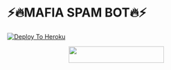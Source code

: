 # ⚡🔥MAFIA SPAM BOT🔥⚡

[![Deploy To Heroku](https://www.herokucdn.com/deploy/button.svg)](https://heroku.com/deploy) 



<p align="center"><a href="https://dashboard.heroku.com/new?template=https://github.com/Yasuauau/fearlessYash"> <img src="https://img.shields.io/badge/Deploy%20On%20Heroku-black?style=for-the-badge&logo=heroku" width="220" height="38.45"/></a></p>
